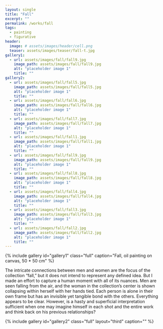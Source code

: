 ```yaml
---
layout: single
title: "Fall"
excerpt: ""
permalink: /works/fall
tags:
  - painting
  - figurative
header:
  image: # assets/images/header/cell.png
  teaser: assets/images/teaser/fall-t.jpg 
gallery1:
  - url: assets/images/fall/fall9.jpg
    image_path: assets/images/fall/fall9.jpg
    alt: "placeholder image 1"
    title: ""
gallery2:
  - url: assets/images/fall/fall5.jpg
    image_path: assets/images/fall/fall5.jpg
    alt: "placeholder image 1"
    title: ""
  - url: assets/images/fall/fall6.jpg
    image_path: assets/images/fall/fall6.jpg
    alt: "placeholder image 1"
    title: ""
  - url: assets/images/fall/fall7.jpg
    image_path: assets/images/fall/fall7.jpg
    alt: "placeholder image 1"
    title: ""
  - url: assets/images/fall/fall1.jpg
    image_path: assets/images/fall/fall1.jpg
    alt: "placeholder image 1"
    title: ""
  - url: assets/images/fall/fall9.jpg
    image_path: assets/images/fall/fall9.jpg
    alt: "placeholder image 1"
    title: ""
  - url: assets/images/fall/fall8.jpg
    image_path: assets/images/fall/fall8.jpg
    alt: "placeholder image 1"
    title: ""
  - url: assets/images/fall/fall4.jpg
    image_path: assets/images/fall/fall4.jpg
    alt: "placeholder image 1"
    title: ""
  - url: assets/images/fall/fall3.jpg
    image_path: assets/images/fall/fall3.jpg
    alt: "placeholder image 1"
    title: ""
  - url: assets/images/fall/fall2.jpg
    image_path: assets/images/fall/fall2.jpg
    alt: "placeholder image 1"
    title: ""
---
```


{% include gallery id="gallery1" class="full" caption="Fall, oil painting on canvas, 50 * 50 cm" %}


The intricate connections between men and women are the focus of the collection “fall,” but it does not intend to represent any defined idea. But I made an effort to capture a human moment with all of its nuances. Men are seen falling from the air, and the woman in the collection’s center is shown collapsing within herself with her hands tied. Each person is alone in their own frame but has an invisible yet tangible bond with the others. 
Everything appears to be clear. However, is a hasty and superficial interpretation sufficient when one may imagine himself in each shot and the entire work and think back on his previous relationships?


{% include gallery id="gallery2" class="full" layout="third" caption="" %}

